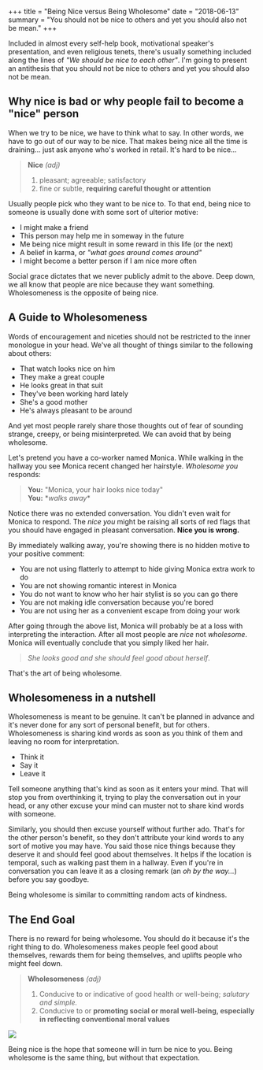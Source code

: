 +++
title = "Being Nice versus Being Wholesome"
date = "2018-06-13"
summary = "You should not be nice to others and yet you should also not be mean."
+++


Included in almost every self-help book, motivational speaker's presentation, and even religious tenets, there's usually something included along the lines of *"We should be nice to each other"*. I'm going to present an antithesis that you should not be nice to others and yet you should also not be mean.
<!--more-->
## Why nice is bad or why people fail to become a "nice" person
When we try to be nice, we have to think what to say. In other words, we have to go out of our way to be nice. That makes being nice all the time is draining... just ask anyone who's worked in retail. It's hard to be nice...

> **Nice** *(adj)*  
> 1. pleasant; agreeable; satisfactory  
> 2. fine or subtle, **requiring careful thought or attention**

Usually people pick who they want to be nice to. To that end, being nice to someone is usually done with some sort of ulterior motive:

* I might make a friend
* This person may help me in someway in the future
* Me being nice might result in some reward in this life (or the next)
* A belief in karma, or *"what goes around comes around"*
* I might become a better person if I am nice more often

Social grace dictates that we never publicly admit to the above. Deep down, we all know that people are nice because they want something. Wholesomeness is the opposite of being nice.


## A Guide to Wholesomeness
Words of encouragement and niceties should not be restricted to the inner monologue in your head. We've all thought of things similar to the following about others:

* That watch looks nice on him
* They make a great couple
* He looks great in that suit
* They've been working hard lately
* She's a good mother
* He's always pleasant to be around

And yet most people rarely share those thoughts out of fear of sounding strange, creepy, or being misinterpreted. We can avoid that by being wholesome.

Let's pretend you have a co-worker named Monica. While walking in the hallway you see Monica recent changed her hairstyle. *Wholesome you* responds:

> **You:** "Monica, your hair looks nice today"  
> **You:** \**walks away*\*

Notice there was no extended conversation. You didn't even wait for Monica to respond. The *nice you* might be raising all sorts of red flags that you should have engaged in pleasant conversation. **Nice you is wrong.**

By immediately walking away, you're showing there is no hidden motive to your positive comment:

* You are not using flatterly to attempt to hide giving Monica extra work to do
* You are not showing romantic interest in Monica
* You do not want to know who her hair stylist is so you can go there
* You are not making idle conversation because you're bored
* You are not using her as a convenient escape from doing your work

After going through the above list, Monica will probably be at a loss with interpreting the interaction. After all most people are *nice* not *wholesome*. Monica will eventually conclude that you simply liked her hair.

> *She looks good and she should feel good about herself*.

That's the art of being wholesome.


## Wholesomeness in a nutshell
Wholesomeness is meant to be genuine. It can't be planned in advance and it's never done for any sort of personal benefit, but for others. Wholesomeness is sharing kind words as soon as you think of them and leaving no room for interpretation.

* Think it
* Say it
* Leave it

Tell someone anything that's kind as soon as it enters your mind. That will stop you from overthinking it, trying to play the conversation out in your head, or any other excuse your mind can muster not to share kind words with someone.

Similarly, you should then excuse yourself without further ado. That's for the other person's benefit, so they don't attribute your kind words to any sort of motive you may have. You said those nice things because they deserve it and should feel good about themselves. It helps if the location is temporal, such as walking past them in a hallway. Even if you're in conversation you can leave it as a closing remark (an *oh by the way...*) before you say goodbye.

Being wholesome is similar to committing random acts of kindness.


## The End Goal
There is no reward for being wholesome. You should do it because it's the right thing to do. Wholesomeness makes people feel good about themselves, rewards them for being themselves, and uplifts people who might feel down.


> **Wholesomeness** *(adj)*  
> 1. Conducive to or indicative of good health or well-being; *salutary and simple.*  
> 2. Conducive to or **promoting social or moral well-being, especially in reflecting conventional moral values**


<img src="be-excellent-to-each-other.gif">

Being nice is the hope that someone will in turn be nice to you. Being wholesome is the same thing, but without that expectation.
